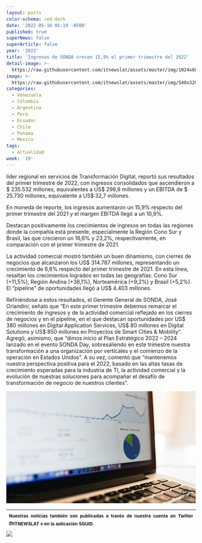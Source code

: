 ```yaml
---
layout: posts
color-schema: red-dark
date: '2022-05-10 05:19 -0500'
published: true
superNews: false
superArticle: false
year: '2022'
title: 'Ingresos de SONDA crecen 15,9% el primer trimestre del 2022'
detail-image: >-
  https://raw.githubusercontent.com/itnewslat/assets/master/img/1024x680/Crecimiento-g.jpg
image: >-
  https://raw.githubusercontent.com/itnewslat/assets/master/img/540x320/Crecimiento-p.jpg
categories:
  - Venezuela
  - Colombia
  - Argentina
  - Perú
  - Ecuador
  - Chile
  - Panama
  - Mexico
tags:
  - Actualidad
week: '19'
---
```

líder regional en servicios de Transformación Digital, reportó sus resultados del primer trimestre de 2022, con ingresos consolidados que ascendieron a $ 235.532 millones, equivalentes a US$ 298,9 millones y un EBITDA de $ 25.730 millones, equivalente a US$ 32,7 millones.
 
En moneda de reporte, los ingresos aumentaron un 15,9% respecto del primer trimestre del 2021 y el  margen EBITDA llegó a un 10,9%.
 
Destacan positivamente los crecimientos de ingresos en todas las regiones donde la compañía está presente, especialmente la Región Cono Sur y Brasil, las que crecieron un 16,6% y 23,2%, respectivamente, en comparación con el primer trimestre de 2021.
 
La actividad comercial mostró también un buen dinamismo, con cierres de negocios que alcanzaron los US$ 314.787 millones, representando un crecimiento de 6,6% respecto del primer trimestre de 2021. En esta línea, resaltan los crecimientos logrados en todas las geografías: Cono Sur (+11,5%), Región Andina (+38,1%), Norteamérica (+9,2%) y Brasil (+5,2%). El “pipeline” de oportunidades llegó a US$ 4.403 millones.
 
Refiriéndose a estos resultados, el Gerente General de SONDA, José Orlandini, señaló que “En este primer trimestre debemos remarcar el crecimiento de ingresos y de la actividad comercial reflejado en los cierres de negocios y en el pipeline, en el que destacan oportunidades por US$ 380 millones en Digital Application Services, US$ 80 millones en Digital Solutions y US$ 850 millones en Proyectos de Smart Cities & Mobility”. Agregó, asimismo, que “dimos inicio al Plan Estratégico 2022 – 2024 lanzado en el evento SONDA Day, sobresaliendo en este trimestre nuestra transformación a una organización por verticales y el comienzo de la operación en Estados Unidos”. A su vez, comentó que “mantenemos nuestra perspectiva positiva para el 2022, basado en las altas tasas de crecimiento esperadas para la industria de TI, la actividad comercial y la evolución de nuestras soluciones para acompañar el desafío de transformación de negocio de nuestros clientes”.

![](https://raw.githubusercontent.com/itnewslat/assets/master/img/540x320/Crecimiento-p.jpg)

<table style="height: 42px;" width="569">
<tbody>
<tr>
<td style="text-align: justify;"><sub><strong>Nuestras noticias también son publicadas a través de nuestra cuenta en Twitter <a href="https://twitter.com/itnewslat?lang=es">@ITNEWSLAT</a> y en la aplicación <a href="https://squidapp.co/en/">SQUID</a></strong></sub></td>
</tr>
</tbody>
</table>

<img src="https://tracker.metricool.com/c3po.jpg?hash=56f88a41e39ab42c063cc51676587a04"/>
